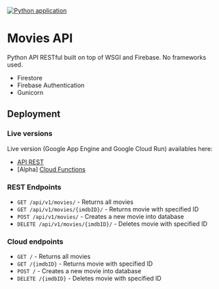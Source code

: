[![Python application](https://github.com/JuanjoSalvador/interview-tech-test/actions/workflows/python-app.yml/badge.svg)](https://github.com/JuanjoSalvador/interview-tech-test/actions/workflows/python-app.yml)

# Movies API

Python API RESTful built on top of WSGI and Firebase. No frameworks used.

* Firestore
* Firebase Authentication
* Gunicorn

## Deployment

### Live versions

Live version (Google App Engine and Google Cloud Run) availables here:

* [API REST](https://test-movie-api.ew.r.appspot.com/api/v1/movies/)
* [Alpha] [Cloud Functions](https://europe-west2-test-movie-api.cloudfunctions.net/movies-view)

### REST Endpoints

* `GET /api/v1/movies/` - Returns all movies
* `GET /api/v1/movies/{imdbID}/` - Returns movie with specified ID
* `POST /api/v1/movies/` - Creates a new movie into database
* `DELETE /api/v1/movies/{imdbID}/` - Deletes movie with specified ID

### Cloud endpoints

* `GET /` - Returns all movies
* `GET /{imdbID}` - Returns movie with specified ID
* `POST /` - Creates a new movie into database
* `DELETE /{imdbID}` - Deletes movie with specified ID


